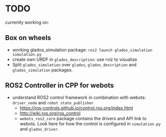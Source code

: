 # TODO
currently working on:
 ## Box on wheels
- working glados_simulation package: `ros2 launch glados_simulation simulation.py`
- create own URDF in `glados_description`: use rviz to visualize
- Split `glados_simulation` over `glados`, `glados_description` and `glados_simulation` packages.

## ROS2 Controller in CPP for webots
- understand ROS2 control framework in combination with webots: `driver_node` and `robot state_publisher`
    - https://ros-controls.github.io/control.ros.org/index.html
    - http://wiki.ros.org/ros_control
    - `webots_ros2_core` package contains the drivers and API link to webots. Look here for how the control is configured in `simulation.py` and `glados_driver`.
